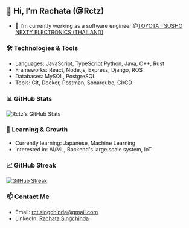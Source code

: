 ## 👋 Hi, I’m Rachata (@Rctz)
- 🌱 I’m currently working as a software engineer @[TOYOTA TSUSHO NEXTY ELECTRONICS (THAILAND) ](https://www.th.nexty-ele.com/home.php)
<!--- - 💞️ I’m looking to collaborate on open-source projects and innovative software solutions --->

### 🛠️ Technologies & Tools
- Languages: JavaScript, TypeScript Python, Java, C++, Rust
- Frameworks: React, Node.js, Express, Django, ROS
- Databases: MySQL, PostgreSQL
- Tools: Git, Docker, Postman, Sonarqube, CI/CD

### 📊 GitHub Stats
![Rctz's GitHub Stats](https://github-readme-stats.vercel.app/api?username=Rctz&show_icons=true&theme=radical)

### 🌱 Learning & Growth
- Currently learning: Japanese, Machine Learning
- Interested in: AI/ML, Backend's large scale system, IoT

### 📈 GitHub Streak
[![GitHub Streak](https://github-readme-streak-stats.herokuapp.com?user=Rctz&theme=radical&date_format=j%20M%5B%20Y%5D)](https://git.io/streak-stats)

### 📫 Contact Me
- Email: [rct.singchinda@gmail.com](mailto:rct.singchinda@gmail.com)
- LinkedIn: [Rachata Singchinda](https://www.linkedin.com/in/rctz/)
